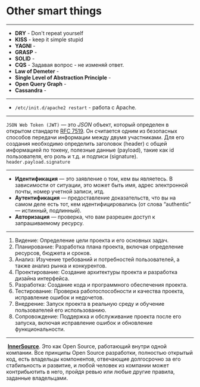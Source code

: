 # Other smart things
***
- **DRY** - Don't repeat yourself
- **KISS** - keep it simple stupid
- **YAGNI** - 
- **GRASP** -
- **SOLID** -
- **CQS** - Задавая вопрос - не изменяй ответ.
- **Law of Demeter** - 
- **Single Level of Abstraction Principle** - 
- **Open Query Graph** - 
- **Cassandra** - 
***
- `/etc/init.d/apache2 restart` - работа с Apache.
***
`JSON Web Token (JWT)` — это _JSON_ объект, который определен в открытом стандарте [RFC 7519](https://tools.ietf.org/html/rfc7519). Он считается одним из безопасных способов передачи информации между двумя участниками. Для его создания необходимо определить заголовок (header) с общей информацией по токену, полезные данные (payload), такие как id пользователя, его роль и т.д. и подписи (signature).
`header.payload.signature`
***
- **Идентификация** — это заявление о том, кем вы являетесь. В зависимости от ситуации, это может быть имя, адрес электронной почты, номер учетной записи, итд.
- **Аутентификация** — предоставление доказательств, что вы на самом деле есть тот, кем идентифицировались (от слова “authentic” — истинный, подлинный).
- **Авторизация** — проверка, что вам разрешен доступ к запрашиваемому ресурсу.
***
1. Видение: Определение цели проекта и его основных задач.
2. Планирование: Разработка плана проекта, включая определение ресурсов, бюджета и сроков.
3. Анализ: Изучение требований и потребностей пользователей, а также анализ рынка и конкурентов.
4. Проектирование: Создание архитектуры проекта и разработка дизайна интерфейса.
5. Разработка: Создание кода и программного обеспечения проекта.
6. Тестирование: Проверка работоспособности и качества проекта, исправление ошибок и недочетов.
7. Внедрение: Запуск проекта в реальную среду и обучение пользователей его использованию.
8. Сопровождение: Поддержка и обслуживание проекта после его запуска, включая исправление ошибок и обновление функциональности.
***
 [**InnerSource**](https://resources.github.com/whitepapers/introduction-to-innersource/). Это как Open Source, работающий внутри одной компании. Все принципы Open Source разработки, полностью открытый код, есть владельцы компонентов, отвечающие долгосрочно за его стабильность и развитие, и любой человек из компании может контрибьютить в него, пройдя ревью или любые другие правила, заданные владельцами.